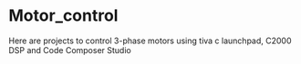 # Motor_control
Here are projects to control 3-phase motors using tiva c launchpad, C2000 DSP and Code Composer Studio
